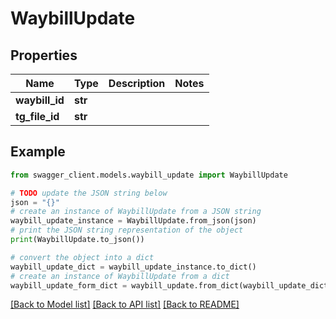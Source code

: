 # WaybillUpdate


## Properties

Name | Type | Description | Notes
------------ | ------------- | ------------- | -------------
**waybill_id** | **str** |  | 
**tg_file_id** | **str** |  | 

## Example

```python
from swagger_client.models.waybill_update import WaybillUpdate

# TODO update the JSON string below
json = "{}"
# create an instance of WaybillUpdate from a JSON string
waybill_update_instance = WaybillUpdate.from_json(json)
# print the JSON string representation of the object
print(WaybillUpdate.to_json())

# convert the object into a dict
waybill_update_dict = waybill_update_instance.to_dict()
# create an instance of WaybillUpdate from a dict
waybill_update_form_dict = waybill_update.from_dict(waybill_update_dict)
```
[[Back to Model list]](../README.md#documentation-for-models) [[Back to API list]](../README.md#documentation-for-api-endpoints) [[Back to README]](../README.md)


